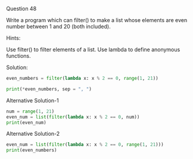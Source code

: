 Question 48

Write a program which can filter() to make a list whose elements are even number 
between 1 and 20 (both included).

Hints:

Use filter() to filter elements of a list. Use lambda to define anonymous functions.

Solution:

```python
even_numbers = filter(lambda x: x % 2 == 0, range(1, 21))

print(*even_numbers, sep = ", ")
```

Alternative Solution-1

```python
num = range(1, 21)
even_num = list(filter(lambda x: x % 2 == 0, num))
print(even_num)
```

Alternative Solution-2
```python
even_num = list(filter(lambda x: x % 2 == 0, range(1, 21)))
print(even_numbers)
```
